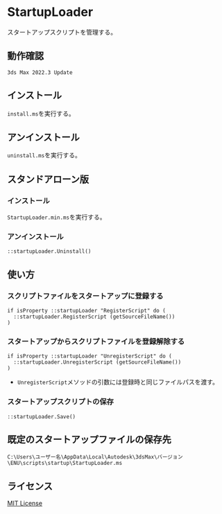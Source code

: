 # StartupLoader

スタートアップスクリプトを管理する。

## 動作確認

`3ds Max 2022.3 Update`

## インストール

`install.ms`を実行する。

## アンインストール

`uninstall.ms`を実行する。

## スタンドアローン版

### インストール

`StartupLoader.min.ms`を実行する。

### アンインストール

```maxscript
::startupLoader.Uninstall()
```

## 使い方

### スクリプトファイルをスタートアップに登録する

```maxscript
if isProperty ::startupLoader "RegisterScript" do (
  ::startupLoader.RegisterScript (getSourceFileName())
)
```

### スタートアップからスクリプトファイルを登録解除する

```maxscript
if isProperty ::startupLoader "UnregisterScript" do (
  ::startupLoader.UnregisterScript (getSourceFileName())
)
```

* `UnregisterScript`メソッドの引数には登録時と同じファイルパスを渡す。

### スタートアップスクリプトの保存

```maxscript
::startupLoader.Save()
```

## 既定のスタートアップファイルの保存先

`C:\Users\ユーザー名\AppData\Local\Autodesk\3dsMax\バージョン\ENU\scripts\startup\StartupLoader.ms`

## ライセンス

[MIT License](https://github.com/imaoki/StartupLoader/blob/main/LICENSE)
